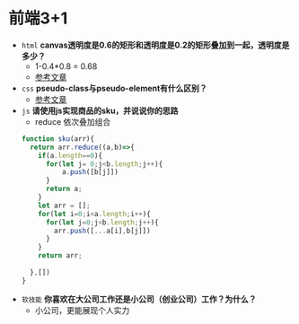 # 前端3+1
- `html` **canvas透明度是0.6的矩形和透明度是0.2的矩形叠加到一起，透明度是多少？**
  - 1-0.4*0.8 = 0.68
  - [参考文章](https://blog.csdn.net/Groundhog_wu/article/details/78815507?utm_source=blogxgwz5)
- `css` **pseudo-class与pseudo-element有什么区别？**
  - [参考文章](https://blog.csdn.net/weixin_30725467/article/details/99498448)
- `js` **请使用js实现商品的sku，并说说你的思路**
  - reduce 依次叠加组合
  ```js
  function sku(arr){
    return arr.reduce((a,b)=>{
      if(a.length==0){
        for(let j= 0;j<b.length;j++){
            a.push([b[j]])
        }
        return a;
      }
      let arr = [];
      for(let i=0;i<a.length;i++){
        for(let j=0;j<b.length;j++){
          arr.push([...a[i],b[j]])
        }
      }
      return arr;
    
    },[])
  }
  ```
- `软技能` **你喜欢在大公司工作还是小公司（创业公司）工作？为什么？**
  - 小公司，更能展现个人实力